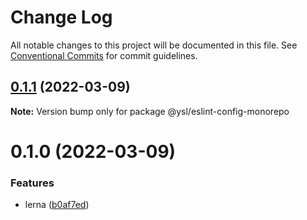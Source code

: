 # Change Log

All notable changes to this project will be documented in this file.
See [Conventional Commits](https://conventionalcommits.org) for commit guidelines.

## [0.1.1](https://github.com/shileiyuan/eslint-config/compare/v0.1.0...v0.1.1) (2022-03-09)

**Note:** Version bump only for package @ysl/eslint-config-monorepo





# 0.1.0 (2022-03-09)


### Features

* lerna ([b0af7ed](https://github.com/shileiyuan/eslint-config/commit/b0af7edb1f42f16f5acbbc49f3bc5776f284905d))
